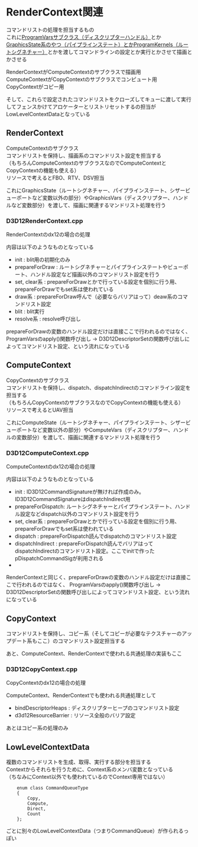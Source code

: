 # RenderContext関連
コマンドリストの処理を担当するもの  
これに[ProgramVarsサブクラス（ディスクリプターハンドル）](https://github.com/tktkq9/falcor_memo/blob/master/ProgramVersion%2C%20Program%2C%20Shader%E3%83%95%E3%82%A1%E3%82%A4%E3%83%AB%E9%96%A2%E9%80%A3.md)とか[GraphicsState系のやつ（パイプラインステート）とかProgramKernels（ルートシグネチャー）]()とかを渡してコマンドラインの設定とか実行とかさせて描画とかさせる  


RenderContextがComputeContextのサブクラスで描画用  
ComputeContextがCopyContextのサブクラスでコンピュート用  
CopyContextがコピー用  

そして、これらで設定されたコマンドリストをクローズしてキューに渡して実行してフェンスかけてアロケーターとリストリセットするの担当がLowLevelContextDataとなっている  


## RenderContext
ComputeContextのサブクラス  
コマンドリストを保持し、描画系のコマンドリスト設定を担当する  
（もちろんComputeContextのサブクラスなのでComputeContextとCopyContextの機能も使える）  
リソースで考えるとFBO、RTV、DSV担当  

これにGraphicsState（ルートシグネチャー、パイプラインステート、シザービューポートなど変数以外の部分）やGraphicsVars（ディスクリプター、ハンドルなど変数部分）を渡して、描画に関連するマンドリスト処理を行う  

### D3D12RenderContext.cpp
RenderContextのdx12の場合の処理  

内容は以下のようなものとなっている  
- init : blit用の初期化のみ  
- prepareForDraw : ルートシグネチャーとパイプラインステートやビューポート、ハンドル設定など描画以外のコマンドリスト設定を行う
- set, clear系 : prepareForDrawとかで行っている設定を個別に行う用、prepareForDrawでもset系は使われている  
- draw系 : prepareForDraw呼んで（必要ならバリアはって）deaw系のコマンドリスト設定  
- blit : blit実行  
- resolve系 : resolve呼び出し  

prepareForDrawの変数のハンドル設定だけは直接ここで行われるのではなく、  ProgramVarsのapply()関数呼び出し -> D3D12DescriptorSetの関数呼び出しによってコマンドリスト設定、という流れになっている  

## ComputeContext
CopyContextのサブクラス  
コマンドリストを保持し、dispatch、dispatchIndirectのコマンドライン設定を担当する  
（もちろんCopyContextのサブクラスなのでCopyContextの機能も使える）  
リソースで考えるとUAV担当   

これにComputeState（ルートシグネチャー、パイプラインステート、シザービューポートなど変数以外の部分）やComputeVars（ディスクリプター、ハンドルの変数部分）を渡して、描画に関連するマンドリスト処理を行う  


### D3D12ComputeContext.cpp
ComputeContextのdx12の場合の処理  

内容は以下のようなものとなっている  
- init : ID3D12CommandSignatureが無ければ作成のみ。ID3D12CommandSignatureはdispatchIndirect用
- prepareForDispatch: ルートシグネチャーとパイプラインステート、ハンドル設定などdispatch以外のコマンドリスト設定を行う
- set, clear系 : prepareForDrawとかで行っている設定を個別に行う用、prepareForDrawでもset系は使われている  
- dispatch : prepareForDispatch読んでdispatchのコマンドリスト設定  
- dispatchIndirect : prepareForDispatch読んでバリアはってdispatchIndirectのコマンドリスト設定。ここでinitで作ったpDispatchCommandSigが利用される  
- 
RenderContextと同じく、prepareForDrawの変数のハンドル設定だけは直接ここで行われるのではなく、  ProgramVarsのapply()関数呼び出し -> D3D12DescriptorSetの関数呼び出しによってコマンドリスト設定、という流れになっている  

## CopyContext
コマンドリストを保持し、コピー系（そしてコピーが必要なテクスチャーのアップデート系もここ）のコマンドリスト設定担当する  

あと、ComputeContext、RenderContextで使われる共通処理の実装もここ   

### D3D12CopyContext.cpp
CopyContextのdx12の場合の処理  

ComputeContext、RenderContextでも使われる共通処理として
- bindDescriptorHeaps : ディスクリプターヒープのコマンドリスト設定
- d3d12ResourceBarrier : リソース全般のバリア設定

あとはコピー系の処理のみ  

## LowLevelContextData
複数のコマンドリストを生成、取得、実行する部分を担当する  
Contextからそれらを行うために、Context系のメンバ変数となっている  
（ちなみにContext以外でも使われているのでContext専用ではない）  

        enum class CommandQueueType
        {
            Copy,
            Compute,
            Direct,
            Count
        };
ごとに別々のLowLevelContextData（つまりCommandQueue）が作られるっぽい  


<!--stackedit_data:
eyJoaXN0b3J5IjpbMjg5MTM5NDgsLTk4ODc5ODkxMSw4MTI2NT
M3NTAsLTY4ODY4ODM1NCwzNDk0OTM0MjksLTExNjE3NzY3NTYs
MTMxNjAwMDUyMSwxMzk3MDQzNDg0LDEwNjI4ODE3MTQsLTQ0OD
UwNTEyOCwxODE5ODM0ODgyLC0xMzIwNzU3ODIsLTEzMjMxOTMw
OTYsMTEwMDg2OTE0MiwyODM0NTA2OTksOTQ0NTE1MDkzLC0yOD
A1MzE0NjYsMTU0NjAyMDUwOCw5NTY5MjcxMTIsNTc1MDkxODk1
XX0=
-->